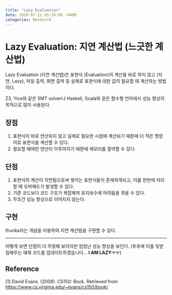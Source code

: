 ```yaml
---
title: "Lazy Evaluation"
date: 2020-07-12 05:24:00 -0400
categories: Research
---
```

# Lazy Evaluation: 지연 계산법 (느긋한 계산법)

Lazy Evaluation (지연 계산법)은 표현식 (Evaluation)의 계산을 바로 하지 않고 (지연, Lazy), 파일 출력, 화면 출력 등 실제로 표현식에 대한 값이 필요할 때 계산하는 방법이다.

Z3, Yice와 같은 SMT solver나 Haskell, Scala와 같은 함수형 언어에서 성능 향상의 목적으로 많이 사용된다.

## 장점
1. 표현식이 바로 연산되지 않고 실제로 필요한 시점에 계산되기 때문에 더 적은 명령어로 표현식을 계산할 수 있다.
2. 필요할 때에만 연산이 이루어지기 때문에 메모리를 절약할 수 있다.

## 단점
1. 표현식의 계산이 지연됨으로써 쌓이는 표현식들이 존재하게되고, 이를 한번에 처리할 때 오버헤드가 발생할 수 있다.
2. 기존 코드보다 코드 구조가 복잡해져 유지보수에 어려움을 겪을 수 있다.
3. 무조건 성능 향상으로 이어지지 않는다.

## 구현
thunks라는 개념을 이용하여 지연 계산법을 구현할 수 있다.

---
어떻게 보면 단점이 더 뚜렸해 보이지만 엄청난 성능 향상을 보인다. (추후에 이를 뒷받침해주는 예제 코드를 업데이트하겠습니다... **I AM LAZYㅜㅜ**)

## Reference
[1] David Evans. (2008). CS150: Book. Retrieved from https://www.cs.virginia.edu/~evans/cs150/book/